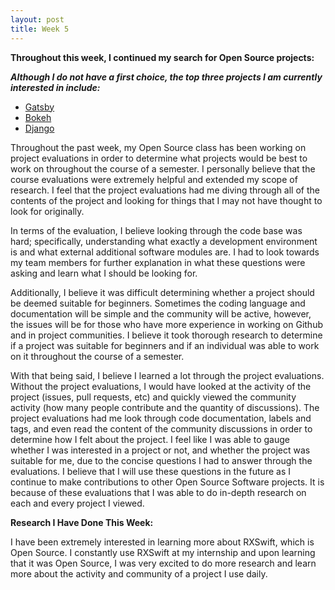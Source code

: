 ```yaml
---
layout: post
title: Week 5
---
```


**Throughout this week, I continued my search for Open Source projects:**

**_Although I do not have a first choice, the top three projects I am currently interested in include:_**

  * [Gatsby](https://github.com/gatsbyjs/gatsby)
  * [Bokeh](https://github.com/bokeh/bokeh)
  * [Django](https://github.com/django/django)

 <p>Throughout the past week, my Open Source class has been working on project evaluations in order to determine what projects would be best to work on throughout the course of a semester. I personally believe that the course evaluations were extremely helpful and extended my scope of research. I feel that the project evaluations had me diving through all of the contents of the project and looking for things that I may not have thought to look for originally.</p>
  <p>In terms of the evaluation, I believe looking through the code base was hard; specifically, understanding what exactly a development environment is and what external additional software modules are. I had to look towards my team members for further explanation in what these questions were asking and learn what I should be looking for.</p> 
  <p>Additionally, I believe it was difficult determining whether a project should be deemed suitable for beginners. Sometimes the coding language and documentation will be simple and the community will be active, however, the issues will be for those who have more experience in working on Github and in project communities. I believe it took thorough research to determine if a project was suitable for beginners and if an individual was able to work on it throughout the course of a semester.</p>
  <p> With that being said, I believe I learned a lot through the project evaluations. Without the project evaluations, I would have looked at the activity of the project (issues, pull requests, etc) and quickly viewed the community activity (how many people contribute and the quantity of discussions). The project evaluations had me look through code documentation, labels and tags, and even read the content of the community discussions in order to determine how I felt about the project. I feel like I was able to gauge whether I was interested in a project or not, and whether the project was suitable for me, due to the concise questions I had to answer through the evaluations. I believe that I will use these questions in the future as I continue to make contributions to other Open Source Software projects. It is because of these evaluations that I was able to do in-depth research on each and every project I viewed.</p>

**Research I Have Done This Week:**

  I have been extremely interested in learning more about RXSwift, which is Open Source. I constantly use RXSwift at my internship and upon learning that it was Open Source, I was very excited to do more research and learn more about the activity and community of a project I use daily.
